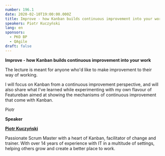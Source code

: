 ```yaml
---
number: 196.1
date: 2020-02-10T19:00:00.000Z
title: Improve - how Kanban builds continuous improvement into your work
speakers: Piotr Kuczyński
lang: en
sponsors:
  - PKO BP
  - QAgile
draft: false
---
```

**Improve - how Kanban builds continuous improvement into your work**

The lecture is meant for anyone who'd like to make improvement to their way of working.

I will focus on Kanban from a continuous improvement perspective, and will also share what I've learned while experimenting with my own flavour of Featureban aimed at showing the mechanisms of continuous improvement that come with Kanban.

Piotr

**Speaker**

**[Piotr Kuczyński](https://www.linkedin.com/in/pkuczynski/)**

Passionate Scrum Master with a heart of Kanban, facilitator of change and trainer. With over 14 years of experience with IT in a multitude of settings, helping others grow and create a better place to work.
